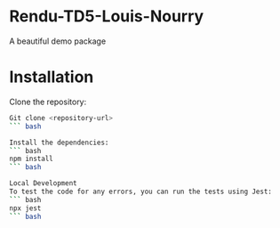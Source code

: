 # Rendu-TD5-Louis-Nourry
A beautiful demo package

# Installation
Clone the repository:
``` bash
Git clone <repository-url>
``` bash

Install the dependencies:
``` bash
npm install
``` bash

Local Development
To test the code for any errors, you can run the tests using Jest:
``` bash
npx jest
``` bash

